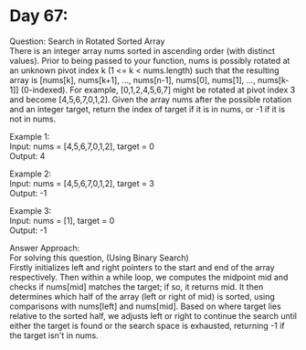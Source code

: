 # Day 67:
Question: Search in Rotated Sorted Array<br/>
There is an integer array nums sorted in ascending order (with distinct values).
Prior to being passed to your function, nums is possibly rotated at an unknown pivot index k (1 <= k < nums.length) such that the resulting array is [nums[k], nums[k+1], ..., nums[n-1], nums[0], nums[1], ..., nums[k-1]] (0-indexed). For example, [0,1,2,4,5,6,7] might be rotated at pivot index 3 and become [4,5,6,7,0,1,2].
Given the array nums after the possible rotation and an integer target, return the index of target if it is in nums, or -1 if it is not in nums.

Example 1:<br/>
Input: nums = [4,5,6,7,0,1,2], target = 0<br/>
Output: 4<br/>

Example 2:<br/>
Input: nums = [4,5,6,7,0,1,2], target = 3<br/>
Output: -1<br/>

Example 3:<br/>
Input: nums = [1], target = 0<br/>
Output: -1<br/>

Answer Approach:<br/>
For solving this question, (Using Binary Search)<br/>
Firstly initializes left and right pointers to the start and end of the array respectively. Then within a while loop, we computes the midpoint mid and checks if nums[mid] matches the target; if so, it returns mid. It then determines which half of the array (left or right of mid) is sorted, using comparisons with nums[left] and nums[mid]. Based on where target lies relative to the sorted half, we adjusts left or right to continue the search until either the target is found or the search space is exhausted, returning -1 if the target isn't in nums. <br/>
